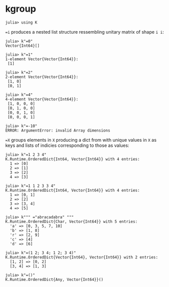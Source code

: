 # kgroup

    julia> using K

`=i` produces a nested list structure ressembling unitary matrix of shape `i i`:

    julia> k"=0"
    Vector{Int64}[]
    
    julia> k"=1"
    1-element Vector{Vector{Int64}}:
     [1]
    
    julia> k"=2"
    2-element Vector{Vector{Int64}}:
     [1, 0]
     [0, 1]
    
    julia> k"=4"
    4-element Vector{Vector{Int64}}:
     [1, 0, 0, 0]
     [0, 1, 0, 0]
     [0, 0, 1, 0]
     [0, 0, 0, 1]

    julia> k"=-10"
    ERROR: ArgumentError: invalid Array dimensions

`=X` groups elements in `X` producing a dict from with unique values in `X` as
keys and lists of indicies corresponding to those as values:

    julia> k"=1 2 3 4"
    K.Runtime.OrderedDict{Int64, Vector{Int64}} with 4 entries:
      1 => [0]
      2 => [1]
      3 => [2]
      4 => [3]
    
    julia> k"=1 1 2 3 3 4"
    K.Runtime.OrderedDict{Int64, Vector{Int64}} with 4 entries:
      1 => [0, 1]
      2 => [2]
      3 => [3, 4]
      4 => [5]
    
    julia> k""" ="abracadabra" """
    K.Runtime.OrderedDict{Char, Vector{Int64}} with 5 entries:
      'a' => [0, 3, 5, 7, 10]
      'b' => [1, 8]
      'r' => [2, 9]
      'c' => [4]
      'd' => [6]
    
    julia> k"=(1 2; 3 4; 1 2; 3 4)"
    K.Runtime.OrderedDict{Vector{Int64}, Vector{Int64}} with 2 entries:
      [1, 2] => [0, 2]
      [3, 4] => [1, 3]

    julia> k"=()"
    K.Runtime.OrderedDict{Any, Vector{Int64}}()
